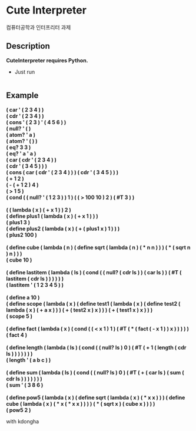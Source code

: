 # Cute Interpreter

컴퓨터공학과 인터프리터 과제

Description
----------
**CuteInterpreter requires Python.**
- Just run
```
```
Example
----------
**( car ' ( 2 3 4 ) )** <br>
**( cdr ' ( 2 3 4 ) )** <br>
**( cons ' ( 2 3 ) ' ( 4 5 6 ) )** <br>
**( null? ' ( )** <br>
**( atom? ' a )** <br>
**( atom? ' ( ) )** <br>
**( eq? 3 3 )** <br>
**( eq? ' a ' a )** <br>
**( car ( cdr ' ( 2 3 4 ) )** <br>
**( cdr ' ( 3 4 5 ) ) )** <br>
**( cons ( car ( cdr ' ( 2 3 4 ) ) ) ( cdr ' ( 3 4 5 ) ) )** <br>
**( + 1 2 )** <br>
**( - ( + 1 2 ) 4 )** <br>
**( > 1 5 )** <br>
**( cond ( ( null? ' ( 1 2 3 ) ) 1 ) ( ( > 100 10 ) 2 ) ( #T 3 ) )** <br>
<br>
**( ( lambda ( x ) ( + x 1 ) ) 2 )** <br>
**( define plus1 ( lambda ( x ) ( + x 1 ) ) )**  <br>
**( plus1 3 )** <br>
**( define plus2 ( lambda ( x ) ( + ( plus1 x ) 1 ) ) )**  <br>
**( plus2 100 )**  <br>
<br>
**( define cube ( lambda ( n ) ( define sqrt ( lambda ( n ) ( * n n ) ) ) ( * ( sqrt n ) n ) ) )**  <br>
**( cube 10 )**  <br>
<br>
**( define lastitem ( lambda ( ls ) ( cond ( ( null? ( cdr ls ) ) ( car ls ) ) ( #T ( lastitem ( cdr ls ) ) ) ) ) )**  <br>
**( lastitem ' ( 1 2 3 4 5 ) )**  <br>
<br>
**( define a 10 )**  <br>
**( define scope ( lambda ( x ) ( define test1 ( lambda ( x ) ( define test2 ( lambda ( x ) ( + a x ) ) ) ( + ( test2 x ) x ) ) ) ( + ( test1 x ) x ) ) )**  <br>
**( scope 5 )**  <br>
<br>
**( define fact ( lambda ( x ) ( cond ( ( < x 1 ) 1 ) ( #T ( * ( fact ( - x 1 ) ) x  ) ) ) ) )** <br>
**( fact 4 )**  <br>
<br>
**( define length ( lambda ( ls ) ( cond ( ( null? ls ) 0 ) ( #T ( + 1 ( length ( cdr ls ) ) ) ) ) ) )** <br>
**( length ' ( a b c ) )**  <br>
<br>
**( define sum ( lambda ( ls ) ( cond ( ( null? ls ) 0 ) ( #T ( + ( car ls ) ( sum ( cdr ls ) ) ) ) ) ) )**  <br>
**( sum ' ( 3 8 6 )**  <br>
<br>
**( define pow5 ( lambda ( x ) ( define sqrt ( lambda ( x ) ( * x x ) ) ) ( define cube ( lambda ( x ) ( * x ( * x x ) ) ) ) ( * ( sqrt x ) ( cube x ) ) ) )**  <br>
**( pow5 2 )**  <br>


with kdongha
